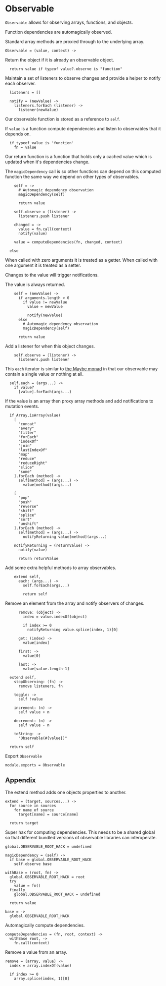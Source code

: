 Observable
==========

`Observable` allows for observing arrays, functions, and objects.

Function dependencies are automagically observed.

Standard array methods are proxied through to the underlying array.

    Observable = (value, context) ->

Return the object if it is already an observable object.

      return value if typeof value?.observe is "function"

Maintain a set of listeners to observe changes and provide a helper to notify each observer.

      listeners = []

      notify = (newValue) ->
        listeners.forEach (listener) ->
          listener(newValue)

Our observable function is stored as a reference to `self`.

If `value` is a function compute dependencies and listen to observables that it depends on.

      if typeof value is 'function'
        fn = value

Our return function is a function that holds only a cached value which is updated
when it's dependencies change.

The `magicDependency` call is so other functions can depend on this computed function the
same way we depend on other types of observables.

        self = ->
          # Automagic dependency observation
          magicDependency(self)

          return value

        self.observe = (listener) ->
          listeners.push listener

        changed = ->
          value = fn.call(context)
          notify(value)

        value = computeDependencies(fn, changed, context)

      else

When called with zero arguments it is treated as a getter. When called with one argument it is treated as a setter.

Changes to the value will trigger notifications.

The value is always returned.

        self = (newValue) ->
          if arguments.length > 0
            if value != newValue
              value = newValue

              notify(newValue)
          else
            # Automagic dependency observation
            magicDependency(self)

          return value

Add a listener for when this object changes.

        self.observe = (listener) ->
          listeners.push listener

This `each` iterator is similar to [the Maybe monad](http://en.wikipedia.org/wiki/Monad_&#40;functional_programming&#41;#The_Maybe_monad) in that our observable may contain a single value or nothing at all.

      self.each = (args...) ->
        if value?
          [value].forEach(args...)

If the value is an array then proxy array methods and add notifications to mutation events.

      if Array.isArray(value)
        [
          "concat"
          "every"
          "filter"
          "forEach"
          "indexOf"
          "join"
          "lastIndexOf"
          "map"
          "reduce"
          "reduceRight"
          "slice"
          "some"
        ].forEach (method) ->
          self[method] = (args...) ->
            value[method](args...)

        [
          "pop"
          "push"
          "reverse"
          "shift"
          "splice"
          "sort"
          "unshift"
        ].forEach (method) ->
          self[method] = (args...) ->
            notifyReturning value[method](args...)

        notifyReturning = (returnValue) ->
          notify(value)

          return returnValue

Add some extra helpful methods to array observables.

        extend self,
          each: (args...) ->
            self.forEach(args...)

            return self

Remove an element from the array and notify observers of changes.

          remove: (object) ->
            index = value.indexOf(object)

            if index >= 0
              notifyReturning value.splice(index, 1)[0]

          get: (index) ->
            value[index]

          first: ->
            value[0]

          last: ->
            value[value.length-1]

      extend self,
        stopObserving: (fn) ->
          remove listeners, fn

        toggle: ->
          self !value

        increment: (n) ->
          self value + n

        decrement: (n) ->
          self value - n

        toString: ->
          "Observable(#{value})"

      return self

Export `Observable`

    module.exports = Observable

Appendix
--------

The extend method adds one objects properties to another.

    extend = (target, sources...) ->
      for source in sources
        for name of source
          target[name] = source[name]

      return target

Super hax for computing dependencies. This needs to be a shared global so that
different bundled versions of observable libraries can interoperate.

    global.OBSERVABLE_ROOT_HACK = undefined

    magicDependency = (self) ->
      if base = global.OBSERVABLE_ROOT_HACK
        self.observe base

    withBase = (root, fn) ->
      global.OBSERVABLE_ROOT_HACK = root
      try
        value = fn()
      finally
        global.OBSERVABLE_ROOT_HACK = undefined

      return value

    base = ->
      global.OBSERVABLE_ROOT_HACK

Automagically compute dependencies.

    computeDependencies = (fn, root, context) ->
      withBase root, ->
        fn.call(context)

Remove a value from an array.

    remove = (array, value) ->
      index = array.indexOf(value)

      if index >= 0
        array.splice(index, 1)[0]
